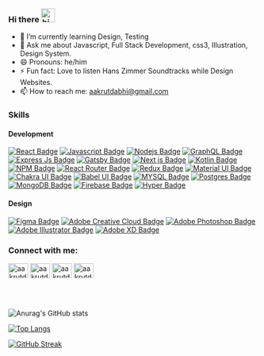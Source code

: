### Hi there  <img src="https://user-images.githubusercontent.com/1303154/88677602-1635ba80-d120-11ea-84d8-d263ba5fc3c0.gif" width="28px" alt="hi">


- 🌱 I’m currently learning Design, Testing
- 💬 Ask me about Javascript, Full Stack Development, css3, Illustration, Design System.
- 😄 Pronouns: he/him
- ⚡ Fun fact: Love to listen Hans Zimmer Soundtracks while Design Websites.
- 📫 How to reach me: aakrutdabhi@gmail.com



### Skills

#### Development

<!-- TODO: Make technologies links takes you to repositories -->

[![React Badge](https://img.shields.io/badge/React-20232A?style=for-the-badge&logo=react&logoColor=61DAFB)](#) [![Javascript Badge](https://img.shields.io/badge/JavaScript-323330?style=for-the-badge&logo=javascript&logoColor=F7DF1E)](#) 
[![Nodejs Badge](https://img.shields.io/badge/Node.js-339933?style=for-the-badge&logo=nodedotjs&logoColor=white)](#)
[![GraphQL Badge](https://img.shields.io/badge/GraphQl-E10098?style=for-the-badge&logo=graphql&logoColor=white)](#)
[![Express Js Badge](https://img.shields.io/badge/Express.js-000000?style=for-the-badge&logo=express&logoColor=white)](#) 
[![Gatsby Badge](https://img.shields.io/badge/Gatsby-663399?style=for-the-badge&logo=gatsby&logoColor=white)](#)
[![Next js Badge](https://img.shields.io/badge/next.js-000000?style=for-the-badge&logo=nextdotjs&logoColor=white)](#) 
[![Kotlin Badge](https://img.shields.io/badge/Kotlin-0095D5?&style=for-the-badge&logo=kotlin&logoColor=white)](#)
[![NPM Badge](https://img.shields.io/badge/npm-CB3837?style=for-the-badge&logo=npm&logoColor=white)](#)
[![React Router Badge](https://img.shields.io/badge/React_Router-CA4245?style=for-the-badge&logo=react-router&logoColor=white)](#)
[![Redux Badge](https://img.shields.io/badge/Redux-593D88?style=for-the-badge&logo=redux&logoColor=white)](#)
[![Material UI Badge](https://img.shields.io/badge/Material--UI-0081CB?style=for-the-badge&logo=material-ui&logoColor=white)](#)
[![Chakra UI Badge](https://img.shields.io/badge/Chakra--UI-319795?style=for-the-badge&logo=chakra-ui&logoColor=white)](#)
[![Babel UI Badge](https://img.shields.io/badge/Babel-F9DC3E?style=for-the-badge&logo=babel&logoColor=white)](#)
[![MYSQL Badge](https://img.shields.io/badge/MySQL-00000F?style=for-the-badge&logo=mysql&logoColor=white)](#)
[![Postgres Badge](https://img.shields.io/badge/PostgreSQL-316192?style=for-the-badge&logo=postgresql&logoColor=white)](#)
[![MongoDB Badge](https://img.shields.io/badge/MongoDB-4EA94B?style=for-the-badge&logo=mongodb&logoColor=white)](#)
[![Firebase Badge](https://img.shields.io/badge/firebase-ffca28?style=for-the-badge&logo=firebase&logoColor=black)](#) 
[![Hyper Badge](https://img.shields.io/badge/Hyper-000000?style=for-the-badge&logo=hyper&logoColor=white)](#)


#### Design
[![Figma Badge](https://img.shields.io/badge/Figma-F24E1E?style=for-the-badge&logo=figma&logoColor=white)](#)
[![Adobe Creative Cloud Badge](https://img.shields.io/badge/Adobe%20Creative%20Cloud-DA1F26?style=for-the-badge&logo=Adobe%20Creative%20Cloud&logoColor=white)](#)
[![Adobe Photoshop Badge](https://img.shields.io/badge/Adobe%20Photoshop-31A8FF?style=for-the-badge&logo=Adobe%20Photoshop&logoColor=black)](#)
[![Adobe Illustrator Badge](https://img.shields.io/badge/Adobe%20Illustrator-FF9A00?style=for-the-badge&logo=adobe%20illustrator&logoColor=white)](#)
[![Adobe XD Badge](https://img.shields.io/badge/Adobe%20XD-470137?style=for-the-badge&logo=Adobe%20XD&logoColor=#FF61F6)](#)



<h3 align="left">Connect with me:</h3>
<p align="left">
<a href="https://twitter.com/aakrut_d" target="blank"><img align="center" src="https://raw.githubusercontent.com/rahuldkjain/github-profile-readme-generator/master/src/images/icons/Social/twitter.svg" alt="aakrutdabhi" height="30" width="40" /></a>
<a href="https://www.instagram.com/aakrutdabhi/" target="blank"><img align="center" src="https://raw.githubusercontent.com/rahuldkjain/github-profile-readme-generator/master/src/images/icons/Social/instagram.svg" alt="aakrutdabhi" height="30" width="40" /></a>
<a href="https://dribbble.com/AakrutDabhi" target="blank"><img align="center" src="https://raw.githubusercontent.com/rahuldkjain/github-profile-readme-generator/master/src/images/icons/Social/dribbble.svg" alt="aakrutdabhi" height="30" width="40" /></a>
<a href="https://www.behance.net/aakrutdabhi" target="blank"><img align="center" src="https://raw.githubusercontent.com/rahuldkjain/github-profile-readme-generator/master/src/images/icons/Social/behance.svg" alt="aakrutdabhi" height="30" width="40" /></a>
</p>

<br />
<br />


![Anurag's GitHub stats](https://github-readme-stats.vercel.app/api?username=Aakrut&show_icons=true&theme=dark)

[![Top Langs](https://github-readme-stats.vercel.app/api/top-langs/?username=Aakrut&layout=compact)](https://github.com/anuraghazra/github-readme-stats)

[![GitHub Streak](https://github-readme-streak-stats.herokuapp.com/?user=Aakrut&theme=dark)](https://git.io/streak-stats)



